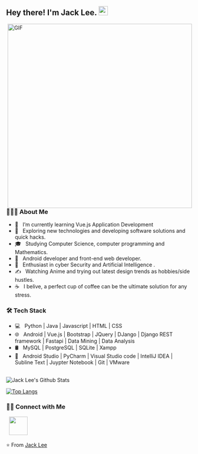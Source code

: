<h2> Hey there! I'm Jack Lee. <img src="https://github.com/uxk0587/uxk0587/blob/main/Hi.gif" width="25"></h2>
<img align="right" alt="GIF" src="https://raw.githubusercontent.com/uxk0587/uxk0587/blob/main/gif3.gif" width="500"/>

<h3> 👨🏻‍💻 About Me </h3>

- 🔭 &nbsp; I’m currently learning Vue.js Application Development
- 🤔 &nbsp; Exploring new technologies and developing software solutions and quick hacks.
- 🎓 &nbsp; Studying Computer Science, computer programming and Mathematics.
- 💼 &nbsp; Android developer and front-end web developer.
- 🌱 &nbsp; Enthusiast in cyber Security and Artificial Intelligence .
- ✍️ &nbsp; Watching Anime and trying out latest design trends as hobbies/side hustles.
- ☕ &nbsp; I belive, a perfect cup of coffee can be the ultimate solution for any stress. 

<h3>🛠 Tech Stack</h3>

- 💻 &nbsp; Python | Java | Javascript | HTML | CSS 
- 🌐 &nbsp; Android | Vue.js | Bootstrap | JQuery | DJango | Django REST framework | Fastapi | Data Mining | Data Analysis
- 🛢 &nbsp; MySQL | PostgreSQL | SQLite | Xampp
- 🔧 &nbsp; Android Studio | PyCharm | Visual Studio code | IntelliJ IDEA | Subline Text | Juypter Notebook | Git | VMware   

<br>

<img align="center" src="https://github-readme-stats.vercel.app/api?username=uxk0587&include_all_commits=true&count_private=true&show_icons=true&line_height=20&title_color=7A7ADB&icon_color=2234AE&text_color=D3D3D3&bg_color=0,000000,130F40" alt="Jack Lee's Github Stats">

</br>

[![Top Langs](https://github-readme-stats.vercel.app/api/top-langs/?username=uxk0587&layout=compact&text_color=daf7dc&bg_color=151515)](https://github.com/uxk0587/github-readme-stats)


<h3> 🤝🏻 Connect with Me </h3>

<p align="center">

&nbsp; <a href="uxk970524@gmail.com" target="_blank" rel="noopener noreferrer"><img src="https://img.icons8.com/plasticine/100/000000/gmail.png"  width="50" /></a>
</p>

⭐️ From [Jack Lee](https://github.com/uxk0587)
